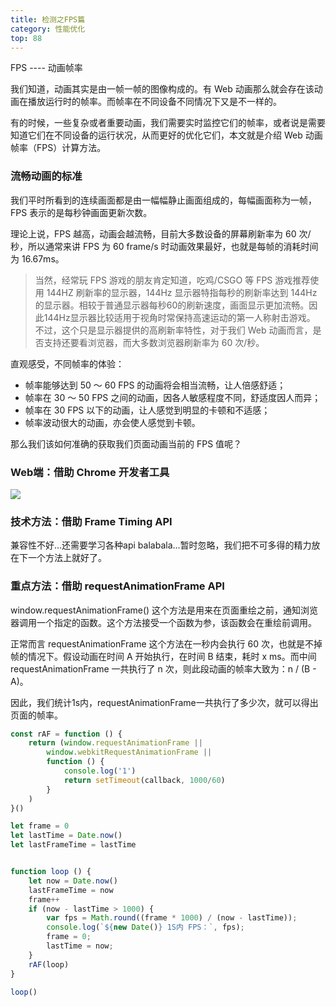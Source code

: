 ```yaml
---
title: 检测之FPS篇
category: 性能优化
top: 88
---
```


FPS ---- 动画帧率
  
我们知道，动画其实是由一帧一帧的图像构成的。有 Web 动画那么就会存在该动画在播放运行时的帧率。而帧率在不同设备不同情况下又是不一样的。

有的时候，一些复杂或者重要动画，我们需要实时监控它们的帧率，或者说是需要知道它们在不同设备的运行状况，从而更好的优化它们，本文就是介绍 Web 动画帧率（FPS）计算方法。

### 流畅动画的标准

我们平时所看到的连续画面都是由一幅幅静止画面组成的，每幅画面称为一帧，FPS 表示的是每秒钟画面更新次数。

理论上说，FPS 越高，动画会越流畅，目前大多数设备的屏幕刷新率为 60 次/秒，所以通常来讲 FPS 为 60 frame/s 时动画效果最好，也就是每帧的消耗时间为 16.67ms。

> 当然，经常玩 FPS 游戏的朋友肯定知道，吃鸡/CSGO 等 FPS 游戏推荐使用 144HZ 刷新率的显示器，144Hz 显示器特指每秒的刷新率达到 144Hz 的显示器。相较于普通显示器每秒60的刷新速度，画面显示更加流畅。因此144Hz显示器比较适用于视角时常保持高速运动的第一人称射击游戏。 不过，这个只是显示器提供的高刷新率特性，对于我们 Web 动画而言，是否支持还要看浏览器，而大多数浏览器刷新率为 60 次/秒。

直观感受，不同帧率的体验：

* 帧率能够达到 50 ～ 60 FPS 的动画将会相当流畅，让人倍感舒适；
* 帧率在 30 ～ 50 FPS 之间的动画，因各人敏感程度不同，舒适度因人而异；
* 帧率在 30 FPS 以下的动画，让人感觉到明显的卡顿和不适感；
* 帧率波动很大的动画，亦会使人感觉到卡顿。

那么我们该如何准确的获取我们页面动画当前的 FPS 值呢？

### Web端：借助 Chrome 开发者工具

![](../.gitbook/assets/qi-ye-wei-xin-20190328051638.png)

### 技术方法：借助 Frame Timing API

兼容性不好...还需要学习各种api balabala...暂时忽略，我们把不可多得的精力放在下一个方法上就好了。

### 重点方法：借助 requestAnimationFrame API

window.requestAnimationFrame\(\) 这个方法是用来在页面重绘之前，通知浏览器调用一个指定的函数。这个方法接受一个函数为参，该函数会在重绘前调用。

正常而言 requestAnimationFrame 这个方法在一秒内会执行 60 次，也就是不掉帧的情况下。假设动画在时间 A 开始执行，在时间 B 结束，耗时 x ms。而中间 requestAnimationFrame 一共执行了 n 次，则此段动画的帧率大致为：n / \(B - A\)。

因此，我们统计1s内，requestAnimationFrame一共执行了多少次，就可以得出页面的帧率。

```javascript
const rAF = function () {
    return (window.requestAnimationFrame ||
        window.webkitRequestAnimationFrame ||
        function () {
            console.log('1')
            return setTimeout(callback, 1000/60)
        }
    )
}()

let frame = 0
let lastTime = Date.now()
let lastFrameTime = lastTime


function loop () {
    let now = Date.now()
    lastFrameTime = now
    frame++
    if (now - lastTime > 1000) {
        var fps = Math.round((frame * 1000) / (now - lastTime));
        console.log(`${new Date()} 1S内 FPS：`, fps);
        frame = 0;
        lastTime = now;
    }
    rAF(loop)
}

loop()
```

